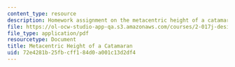 ```yaml
---
content_type: resource
description: Homework assignment on the metacentric height of a catamaran.
file: https://ol-ocw-studio-app-qa.s3.amazonaws.com/courses/2-017j-design-of-electromechanical-robotic-systems-fall-2009/72e4281b25fbcff184d0a001c13d2df4_MIT2_017JF09_p40.pdf
file_type: application/pdf
resourcetype: Document
title: Metacentric Height of a Catamaran
uid: 72e4281b-25fb-cff1-84d0-a001c13d2df4
---
```

